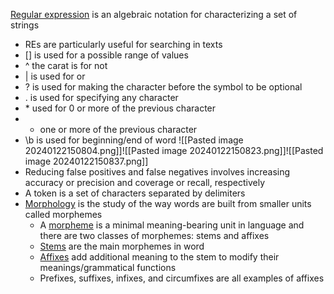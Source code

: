 <u>Regular expression</u> is an algebraic notation for characterizing a set of strings
- REs are particularly useful for searching in texts
- \[\] is used for a possible range of values
- ^ the carat is for not
- | is used for or
- ? is used for making the character before the symbol to be optional
- . is used for specifying any character
- \* used for 0 or more of the previous character
- + one or more of the previous character
- \\b is used for beginning/end of word
	![[Pasted image 20240122150804.png]]![[Pasted image 20240122150823.png]]![[Pasted image 20240122150837.png]]
- Reducing false positives and false negatives involves increasing accuracy or precision and coverage or recall, respectively
- A token is a set of characters separated by delimiters
- <u>Morphology</u> is the study of the way words are built from smaller units called morphemes
	- A <u>morpheme</u> is a minimal meaning-bearing unit in language and there are two classes of morphemes: stems and affixes
	- <u>Stems</u> are the main morphemes in word
	-  <u>Affixes</u> add additional meaning to the stem to modify their meanings/grammatical functions
	- Prefixes, suffixes, infixes, and circumfixes are all examples of affixes